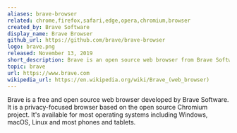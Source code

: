 ```yaml
---
aliases: brave-browser
related: chrome,firefox,safari,edge,opera,chromium,browser
created_by: Brave Software
display_name: Brave Browser
github_url: https://github.com/brave/brave-browser
logo: brave.png
released: November 13, 2019
short_description: Brave is an open source web browser from Brave Software.
topic: brave
url: https://www.brave.com
wikipedia_url: https://en.wikipedia.org/wiki/Brave_(web_browser)
---
```

Brave is a free and open source web browser developed by Brave Software. It is a privacy-focused browser based on the open source Chromium project. It's available for most operating systems including Windows, macOS, Linux and most phones and tablets.

